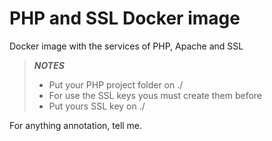 # PHP and SSL Docker image

Docker image with the services of PHP, Apache and SSL

> **_NOTES_**
>
> - Put your PHP project folder on ./
> - For use the SSL keys yous must create them before
> - Put yours SSL key on ./

For anything annotation, tell me.
